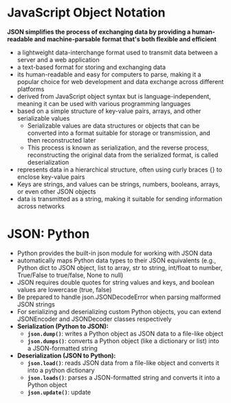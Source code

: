 # JavaScript Object Notation
**JSON simplifies the process of exchanging data by providing a human-readable and machine-parsable format that's both flexible and efficient**
- a lightweight data-interchange format used to transmit data between a server and a web application
- a text-based format for storing and exchanging data
- its human-readable and easy for computers to parse, making it a popular choice for web development and data exchange across different platforms
- derived from JavaScript object syntax but is language-independent, meaning it can be used with various programming languages
- based on a simple structure of key-value pairs, arrays, and other serializable values
    - Serializable values are data structures or objects that can be converted into a format suitable for storage or transmission, and then reconstructed later
    - This process is known as serialization, and the reverse process, reconstructing the original data from the serialized format, is called deserialization
- represents data in a hierarchical structure, often using curly braces {} to enclose key-value pairs
- Keys are strings, and values can be strings, numbers, booleans, arrays, or even other JSON objects
- data is transmitted as a string, making it suitable for sending information across networks

# JSON: Python
- Python provides the built-in json module for working with JSON data
- automatically maps Python data types to their JSON equivalents (e.g., Python dict to JSON object, list to array, str to string, int/float to number, True/False to true/false, None to null)
- JSON requires double quotes for string values and keys, and boolean values are lowercase (true, false)
- Be prepared to handle json.JSONDecodeError when parsing malformed JSON strings
- For serializing and deserializing custom Python objects, you can extend JSONEncoder and JSONDecoder classes respectively
- **Serialization (Python to JSON):**
    - **`json.dump()`**: writes a Python object as JSON data to a file-like object
    - **`json.dumps()`**: converts a Python object (like a dictionary or list) into a JSON-formatted string
- **Deserialization (JSON to Python):**
    - **`json.load()`**: reads JSON data from a file-like object and converts it into a python dictionary
    - **`json.loads()`**: parses a JSON-formatted string and converts it into a Python object
    - **`json.update()`**: update